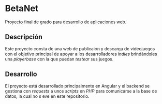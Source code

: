 # BetaNet

Proyecto final de grado para desarrollo de aplicaciones web.

## Descripción

Este proyecto consta de una web de publicaión y descarga de videojuegos con el objetivo principal de apoyar a los desarrolladores *indies* brindándoles una *playerbase* con la que puedan *testear* sus juegos.

## Desarrollo

El proyecto está desarrollado principalmente en Angular y el backend se gestiona con *requests* a unos *scripts* en *PHP* para comunicarse a la base de datos, la cual no s eve en este repositorio.


